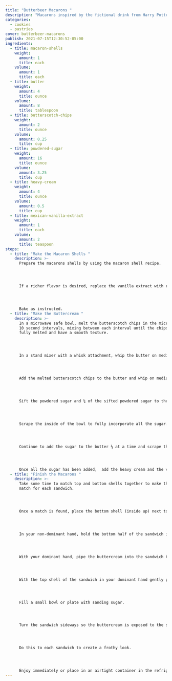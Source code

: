 ```yaml
---
title: "Butterbeer Macarons "
description: "Macarons inspired by the fictional drink from Harry Potter "
categories:
  - cookies
  - pastries
cover: butterbeer-macarons
publish: 2021-07-15T12:30:52-05:00
ingredients:
  - title: macaron-shells
    weight:
      amount: 1
      title: each
    volume:
      amount: 1
      title: each
  - title: butter
    weight:
      amount: 4
      title: ounce
    volume:
      amount: 8
      title: tablespoon
  - title: butterscotch-chips
    weight:
      amount: 2
      title: ounce
    volume:
      amount: 0.25
      title: cup
  - title: powdered-sugar
    weight:
      amount: 16
      title: ounce
    volume:
      amount: 3.25
      title: cup
  - title: heavy-cream
    weight:
      amount: 4
      title: ounce
    volume:
      amount: 0.5
      title: cup
  - title: mexican-vanilla-extract
    weight:
      amount: 1
      title: each
    volume:
      amount: 2
      title: teaspoon
steps:
  - title: "Make the Macaron Shells "
    description: >-
      Prepare the macarons shells by using the macaron shell recipe.




      If a richer flavor is desired, replace the vanilla extract with rum extract.




      Bake as instructed.
  - title: "Make the Buttercream "
    description: >-
      In a microwave safe bowl, melt the butterscotch chips in the microwave in
      10 second intervals, mixing between each interval until the chips are
      fully melted and have a smooth texture.




      In a stand mixer with a whisk attachment, whip the butter on medium speed until it is light and fluffy.




      Add the melted butterscotch chips to the butter and whip on medium speed until fully combined with butter.




      Sift the powdered sugar and ¼ of the sifted powdered sugar to the butter and whip until combined.




      Scrape the inside of the bowl to fully incorporate all the sugar.




      Continue to add the sugar to the butter ¼ at a time and scrape the bowl after each addition until a smooth consistency is achieved.




      Once all the sugar has been added,  add the heavy cream and the vanilla extract and beat until smooth.
  - title: "Finish the Macarons "
    description: >-
      Take some time to match top and bottom shells together to make the best
      match for each sandwich.




      Once a match is found, place the bottom shell (inside up) next to its top shell (inside down).




      In your non-dominant hand, hold the bottom half of the sandwich inside up in your hand.




      With your dominant hand, pipe the buttercream into the sandwich bottom.




      With the top shell of the sandwich in your dominant hand gently press the top shell into the buttercream until the buttercream pushes out to reach the edge of each shell. 




      Fill a small bowl or plate with sanding sugar.




      Turn the sandwich sideways so the buttercream is exposed to the sanding sugar and roll the sandwich to coat the exposed buttercream with sanding sugar. 




      Do this to each sandwich to create a frothy look.




      Enjoy immediately or place in an airtight container in the refrigerator for up to 7 days.
---
```

